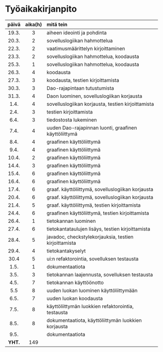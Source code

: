 # Työaikakirjanpito

| päivä | aika(h)| mitä tein  |
| :----:|:------:| :-----|
| 19.3. |  3     | aiheen ideointi ja pohdinta |
| 20.3. |  2     | sovelluslogiikan hahmottelua |
| 22.3. |  2     | vaatimusmäärittelyn kirjoittaminen |
| 23.3. |  2     | sovelluslogiikan hahmottelua, koodausta |
| 25.3. |  1     | sovelluslogiikan hahmottelua, koodausta |
| 26.3. |  4     | koodausta |
| 27.3. |  3     | koodausta, testien kirjoittamista |
| 30.3. |  3     | Dao-rajapintaan tutustumista      |
| 31.3. |  4     | Daon luominen, sovelluslogiikan korjausta  |
|  1.4. |  4     | sovelluslogiikan korjausta, testien kirjoittamista |
|  2.4. |  3     | testien kirjoittamista  |
|  6.4. |  3     | tiedostosta lukeminen  |
|  7.4. |  4     | uuden Dao-rajapinnan luonti, graafinen käyttöliittymä |
|  8.4. |  4     | graafinen käyttöliittymä  |
|  9.4. |  4     | graafinen käyttöliittymä  |
| 10.4. |  2     | graafinen käyttöliittymä  |
| 14.4. |  3     | graafinen käyttöliittymä  |
| 15.4. |  6     | graafinen käyttöliittymä  |
| 16.4. |  6     | graafinen käyttöliittymä  |
| 17.4. |  6     | graaf. käyttöliittymä, sovelluslogiikan korjausta |
| 20.4. |  6     | graaf. käyttöliittymä, sovelluslogiikan korjausta |
| 21.4. |  5     | graaf. käyttöliittymä, testien kirjoittamista  |
| 24.4. |  6     | graafinen käyttöliittymä, testien kirjoittamista |
| 26.4. |  1     | tietokannan luominen  |
| 27.4. |  6     | tietokantataulujen lisäys, testien kirjoittamista |
| 28.4. |  5     | javadoc, checkstylekorjauksia, testien kirjoittamista |
| 29.4. |  4     | tietokantakyselyt  |
| 30.4  |  5     | ui:n refaktorointia, sovelluksen testausta |
|  1.5. |  1     | dokumentaatiota  |
|  3.5. |  3     | tietokannan laajennusta, sovelluksen testausta |
|  4.5. |  7     | tietokannan käyttöönotto  |
|  5.5  |  8     | uuden luokan luominen käyttöliittymään | 
|  6.5. |  7     | uuden luokan koodausta |
|  7.5. |  8     | käyttöliittymän luokkien refaktorointia, testausta |
|  8.5. |  8     | dokumentaatiota, käyttöliittymän luokkien korjausta |
|  9.5. |        | dokumentaatiota  |
|**YHT.**| 149   |       |


